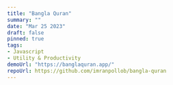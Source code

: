 ```yaml
---
title: "Bangla Quran"
summary: ""
date: "Mar 25 2023"
draft: false
pinned: true
tags:
- Javascript
- Utility & Productivity
demoUrl: "https://banglaquran.app/"
repoUrl: https://github.com/imranpollob/bangla-quran
---
```

